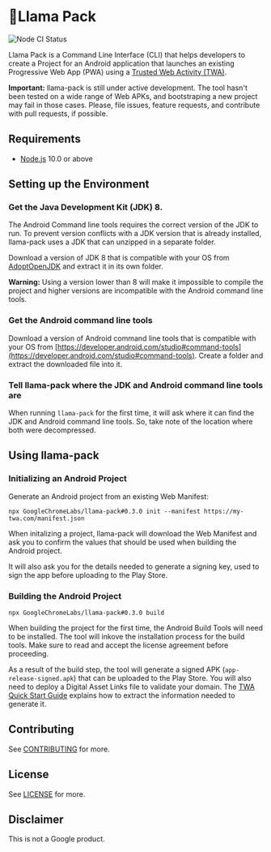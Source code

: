 <!---

  Copyright 2019 Google Inc. All Rights Reserved.
 
   Licensed under the Apache License, Version 2.0 (the "License");
   you may not use this file except in compliance with the License.
   You may obtain a copy of the License at
 
       http://www.apache.org/licenses/LICENSE-2.0
 
   Unless required by applicable law or agreed to in writing, software
   distributed under the License is distributed on an "AS IS" BASIS,
   WITHOUT WARRANTIES OR CONDITIONS OF ANY KIND, either express or implied.
   See the License for the specific language governing permissions and
   limitations under the License.
-->
# 🦙Llama Pack
![Node CI Status](https://github.com/GoogleChromeLabs/llama-pack/workflows/Node%20CI/badge.svg)

Llama Pack is a Command Line Interface (CLI) that helps developers to create
a Project for an Android application that launches an existing Progressive Web App (PWA) using a
[Trusted Web Activity (TWA)](https://developers.google.com/web/updates/2019/02/using-twa).

**Important:** llama-pack is still under active development. The tool hasn't been tested on a wide
range of Web APKs, and bootstraping a new project may fail in those cases. Please, file issues,
feature requests, and contribute with pull requests, if possible.

## Requirements
- [Node.js](https://nodejs.org/en/) 10.0 or above

## Setting up the Environment

### Get the Java Development Kit (JDK) 8.
The Android Command line tools requires the correct version of the JDK to run. To prevent version
conflicts with a JDK version that is already installed, llama-pack uses a JDK that can unzipped in
a separate folder.

Download a version of JDK 8 that is compatible with your OS from
[AdoptOpenJDK](https://adoptopenjdk.net/releases.html?variant=openjdk8&jvmVariant=hotspot)
and extract it in its own folder.

**Warning:** Using a version lower than 8 will make it impossible to compile the project and higher
versions are incompatible with the Android command line tools.

### Get the Android command line tools
Download a version of Android command line tools that is compatible with your OS from
[https://developer.android.com/studio#command-tools](https://developer.android.com/studio#command-tools).
Create a folder and extract the downloaded file into it.

### Tell llama-pack where the JDK and Android command line tools are
When running `llama-pack` for the first time, it will ask where it can find the JDK and Android command
line tools. So, take note of the location where both were decompressed.


## Using llama-pack
### Initializing an Android Project
Generate an Android project from an existing Web Manifest:

```shell
npx GoogleChromeLabs/llama-pack#0.3.0 init --manifest https://my-twa.com/manifest.json
```

When initalizing a project, llama-pack will download the Web Manifest and ask you to confirm
the values that should be used when building the Android project.

It will also ask you for the details needed to generate a signing key, used to sign the
app before uploading to the Play Store.

### Building the Android Project
```shell
npx GoogleChromeLabs/llama-pack#0.3.0 build
```

When building the project for the first time, the Android Build Tools will need to be installed.
The tool will inkove the installation process for the build tools. Make sure to read and accept
the license agreement before proceeding.

As a result of the build step, the tool will generate a signed APK (`app-release-signed.apk`)
that can be uploaded to the Play Store. You will also need to deploy a Digital Asset Links file to
validate your domain. The
[TWA Quick Start Guide](https://developers.google.com/web/updates/2019/08/twas-quickstart#creating-your-asset-link-file)
explains how to extract the information needed to generate it.

## Contributing

See [CONTRIBUTING](./CONTRIBUTING.md) for more.

## License

See [LICENSE](./LICENSE) for more.

## Disclaimer

This is not a Google product.
